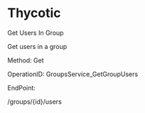 #     Thycotic


Get Users In Group

Get users in a group

Method: Get

OperationID: GroupsService_GetGroupUsers

EndPoint:

/groups/{id}/users
